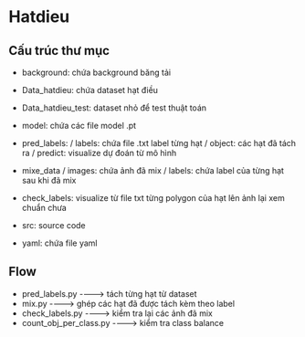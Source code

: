# Hatdieu

## Cấu trúc thư mục

- background: chứa background băng tải
- Data_hatdieu: chứa dataset hạt điều
- Data_hatdieu_test: dataset nhỏ để test thuật toán
- model: chứa các file model .pt
- pred_labels:
    / labels: chứa file .txt label từng hạt
    / object: các hạt đã tách ra
    / predict: visualize dự đoán từ mô hình
- mixe_data
    / images: chứa ảnh đã mix
    / labels: chứa label của từng hạt sau khi đã mix

- check_labels: visualize từ file txt từng polygon của hạt lên ảnh lại xem chuẩn chưa
- src: source code
- yaml: chứa file yaml

## Flow

- pred_labels.py         ----> tách từng hạt từ dataset
- mix.py                 ----> ghép các hạt đã được tách kèm theo label
- check_labels.py        ----> kiểm tra lại các ảnh đã mix
- count_obj_per_class.py ----> kiểm tra class balance
